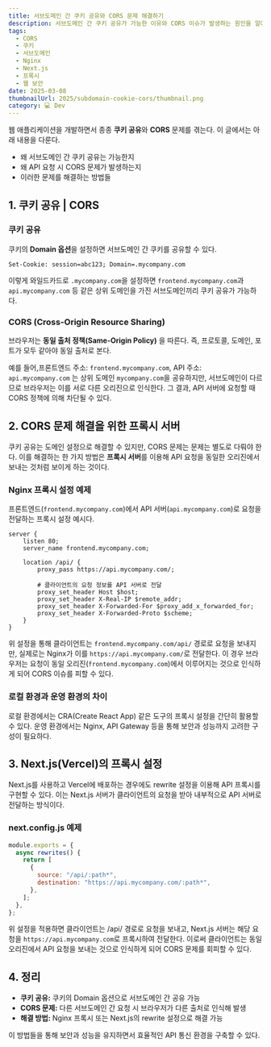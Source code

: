 ```yaml
---
title: 서브도메인 간 쿠키 공유와 CORS 문제 해결하기
description: 서브도메인 간 쿠키 공유가 가능한 이유와 CORS 이슈가 발생하는 원인을 알아보고, Nginx 프록시와 Next.js 리라이트를 활용한 실용적인 해결 방법을 소개합니다.
tags:
  - CORS
  - 쿠키
  - 서브도메인
  - Nginx
  - Next.js
  - 프록시
  - 웹 보안
date: 2025-03-08
thumbnailUrl: 2025/subdomain-cookie-cors/thumbnail.png
category: 💻 Dev
---
```


웹 애플리케이션을 개발하면서 종종 **쿠키 공유**와 **CORS** 문제를 겪는다. 이 글에서는 아래 내용을 다룬다.

- 왜 서브도메인 간 쿠키 공유는 가능한지
- 왜 API 요청 시 CORS 문제가 발생하는지
- 이러한 문제를 해결하는 방법들

## 1. 쿠키 공유 | CORS

### 쿠키 공유

쿠키의 **Domain 옵션**을 설정하면 서브도메인 간 쿠키를 공유할 수 있다.

```
Set-Cookie: session=abc123; Domain=.mycompany.com
```

이렇게 와일드카드로 `.mycompany.com`을 설정하면 `frontend.mycompany.com`과 `api.mycompany.com` 등 같은 상위 도메인을 가진 서브도메인끼리 쿠키 공유가 가능하다.

### CORS (Cross-Origin Resource Sharing)

브라우저는 **동일 출처 정책(Same-Origin Policy)** 을 따른다. 즉, 프로토콜, 도메인, 포트가 모두 같아야 동일 출처로 본다.

예를 들어,프론트엔드 주소: `frontend.mycompany.com`, API 주소: `api.mycompany.com` 는 상위 도메인 `mycompany.com`을 공유하지만, 서브도메인이 다르므로 브라우저는 이를 서로 다른 오리진으로 인식한다.
그 결과, API 서버에 요청할 때 CORS 정책에 의해 차단될 수 있다.

## 2. CORS 문제 해결을 위한 프록시 서버

쿠키 공유는 도메인 설정으로 해결할 수 있지만, CORS 문제는 문제는 별도로 다뤄야 한다.
이를 해결하는 한 가지 방법은 **프록시 서버**를 이용해 API 요청을 동일한 오리진에서 보내는 것처럼 보이게 하는 것이다.

### Nginx 프록시 설정 예제

프론트엔드(`frontend.mycompany.com`)에서 API 서버(`api.mycompany.com`)로 요청을 전달하는 프록시 설정 예시다.

```nginx
server {
    listen 80;
    server_name frontend.mycompany.com;

    location /api/ {
        proxy_pass https://api.mycompany.com/;

        # 클라이언트의 요청 정보를 API 서버로 전달
        proxy_set_header Host $host;
        proxy_set_header X-Real-IP $remote_addr;
        proxy_set_header X-Forwarded-For $proxy_add_x_forwarded_for;
        proxy_set_header X-Forwarded-Proto $scheme;
    }
}
```

위 설정을 통해 클라이언트는 `frontend.mycompany.com/api/` 경로로 요청을 보내지만, 실제로는 Nginx가 이를 `https://api.mycompany.com/`로 전달한다.
이 경우 브라우저는 요청이 동일 오리진(`frontend.mycompany.com`)에서 이루어지는 것으로 인식하게 되어 CORS 이슈를 피할 수 있다.

### 로컬 환경과 운영 환경의 차이

로컬 환경에서는 CRA(Create React App) 같은 도구의 프록시 설정을 간단히 활용할 수 있다.
운영 환경에서는 Nginx, API Gateway 등을 통해 보안과 성능까지 고려한 구성이 필요하다.

## 3. Next.js(Vercel)의 프록시 설정

Next.js를 사용하고 Vercel에 배포하는 경우에도 rewrite 설정을 이용해 API 프록시를 구현할 수 있다.
이는 Next.js 서버가 클라이언트의 요청을 받아 내부적으로 API 서버로 전달하는 방식이다.

### next.config.js 예제

```js
module.exports = {
  async rewrites() {
    return [
      {
        source: "/api/:path*",
        destination: "https://api.mycompany.com/:path*",
      },
    ];
  },
};
```

위 설정을 적용하면 클라이언트는 /api/ 경로로 요청을 보내고, Next.js 서버는 해당 요청을 `https://api.mycompany.com`로 프록시하여 전달한다.
이로써 클라이언트는 동일 오리진에서 API 요청을 보내는 것으로 인식하게 되어 CORS 문제를 회피할 수 있다.

## 4. 정리

- **쿠키 공유:** 쿠키의 Domain 옵션으로 서브도메인 간 공유 가능
- **CORS 문제:** 다른 서브도메인 간 요청 시 브라우저가 다른 출처로 인식해 발생
- **해결 방법:** Nginx 프록시 또는 Next.js의 rewrite 설정으로 해결 가능

이 방법들을 통해 보안과 성능을 유지하면서 효율적인 API 통신 환경을 구축할 수 있다.
